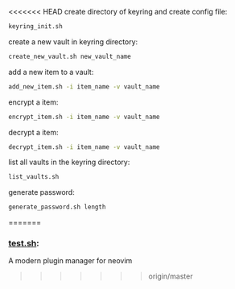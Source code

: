 <<<<<<< HEAD
create directory of keyring and create config file:
```bash
keyring_init.sh
```

create a new vault in keyring directory:
```bash
create_new_vault.sh new_vault_name
```

add a new item to a vault:
```bash
add_new_item.sh -i item_name -v vault_name
```

encrypt a item:
```bash
encrypt_item.sh -i item_name -v vault_name
```

decrypt a item:
```bash
decrypt_item.sh -i item_name -v vault_name
```

list all vaults in the keyring directory:
```bash
list_vaults.sh
```

generate password:
```bash
generate_password.sh length
```
=======
### [test.sh](scripts/test.sh):<br>
A modern plugin manager for neovim
>>>>>>> origin/master
